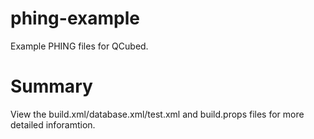 phing-example
=============

Example PHING files for QCubed.

Summary
=======
View the build.xml/database.xml/test.xml and build.props files for more detailed inforamtion.
